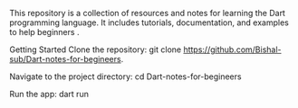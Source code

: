 This repository is a collection of resources and notes for learning the Dart programming language. It includes tutorials, documentation, and examples to help beginners .

Getting Started
Clone the repository: git clone https://github.com/Bishal-sub/Dart-notes-for-begineers.

Navigate to the project directory: cd Dart-notes-for-begineers

Run the app: dart run
